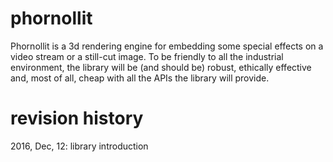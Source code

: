 # phornollit
Phornollit is a 3d rendering engine for embedding some special effects on a video stream or a still-cut image. To be friendly to all the industrial environment, the library will be (and should be) robust, ethically effective and, most of all, cheap with all the APIs the library will provide.

# revision history
2016, Dec, 12: library introduction
